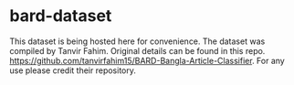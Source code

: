 # bard-dataset

This dataset is being hosted here for convenience. The dataset was compiled by Tanvir Fahim. Original details can be found in this repo. https://github.com/tanvirfahim15/BARD-Bangla-Article-Classifier. For any use please credit their repository. 
